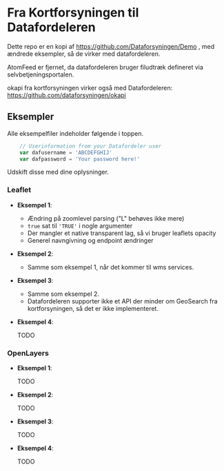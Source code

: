 # Fra Kortforsyningen til Datafordeleren

Dette repo er en kopi af https://github.com/Dataforsyningen/Demo , med ændrede eksempler, så de virker med datafordeleren.

AtomFeed er fjernet, da datafordeleren bruger filudtræk defineret via selvbetjeningsportalen.

okapi fra kortforsyningen virker også med Datafordeleren: https://github.com/dataforsyningen/okapi

## Eksempler
Alle eksempelfiler indeholder følgende i toppen.
```js
    // Userinformation from your Datafordeler user
    var dafusername = 'ABCDEFGHIJ'
    var dafpassword = 'Your password here!'
```
Udskift disse med dine oplysninger.

### Leaflet
* __Eksempel 1__:
  * Ændring på zoomlevel parsing ("L" behøves ikke mere)
  * ```true``` sat til ```'TRUE'``` i nogle argumenter 
  * Der mangler et native transparent lag, så vi bruger leaflets opacity
  * Generel navngivning og endpoint ændringer   

* __Eksempel 2__:
  * Samme som eksempel 1, når det kommer til wms services.
  
* __Eksempel 3__:
  * Samme som eksempel 2.
  * Datafordeleren supporter ikke et API der minder om GeoSearch fra kortforsyningen, så det er ikke implementeret.

* __Eksempel 4__:

  TODO
### OpenLayers
* __Eksempel 1__:

  TODO
* __Eksempel 2__:

  TODO
* __Eksempel 3__:

  TODO
* __Eksempel 4__:

  TODO
